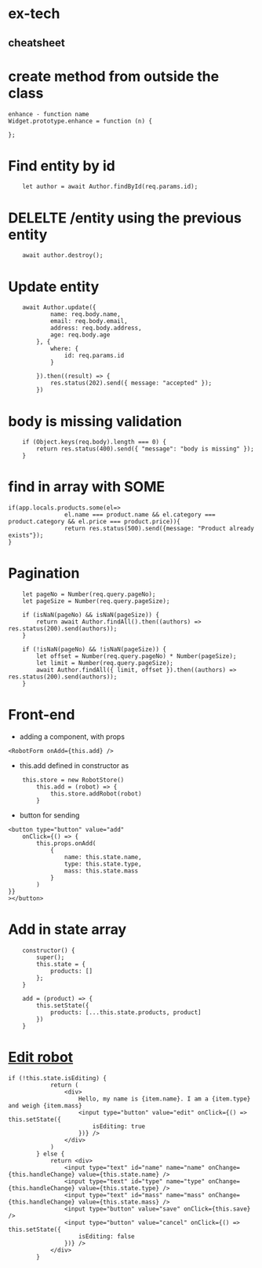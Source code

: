 # ex-tech

## cheatsheet

# create method from outside the class
```
enhance - function name  
Widget.prototype.enhance = function (n) {
		
};
```

# Find entity by id
```
	let author = await Author.findById(req.params.id);
```  

# DELELTE /entity using the previous entity
```			
    await author.destroy();
```  

# Update entity
``` 
    await Author.update({
			name: req.body.name,
			email: req.body.email,
			address: req.body.address,
			age: req.body.age
		}, {
			where: {
				id: req.params.id
			}

		}).then((result) => {
			res.status(202).send({ message: "accepted" });
		})
```  

# body is missing validation  
```
	if (Object.keys(req.body).length === 0) {
        return res.status(400).send({ "message": "body is missing" });
    }
```  

# find in array with SOME
```
if(app.locals.products.some(el=>
                el.name === product.name && el.category === product.category && el.price === product.price)){
                return res.status(500).send({message: "Product already exists"});
}
```  

# Pagination  
```
	let pageNo = Number(req.query.pageNo);
	let pageSize = Number(req.query.pageSize);

	if (isNaN(pageNo) && isNaN(pageSize)) {
		return await Author.findAll().then((authors) => res.status(200).send(authors));
	}

	if (!isNaN(pageNo) && !isNaN(pageSize)) {
		let offset = Number(req.query.pageNo) * Number(pageSize);
		let limit = Number(req.query.pageSize);
		await Author.findAll({ limit, offset }).then((authors) => res.status(200).send(authors));
	}
```

# Front-end  
  
- adding a component,  with props  
```			
<RobotForm onAdd={this.add} />
```  
- this.add defined in constructor as  
```
	this.store = new RobotStore()
		this.add = (robot) => {
			this.store.addRobot(robot)
		}
```  

- button for sending   
```
<button type="button" value="add"
    onClick={() => {
        this.props.onAdd(
            {
                name: this.state.name,
                type: this.state.type,
                mass: this.state.mass
            }
        )
}}
></button>
```  

# Add in state array  
```
	constructor() {
        super();
        this.state = {
            products: []
        };
    }

    add = (product) => {
        this.setState({
            products: [...this.state.products, product]
        })
    }
```

# [Edit robot]()
```
if (!this.state.isEditing) {
			return (
				<div>
					Hello, my name is {item.name}. I am a {item.type} and weigh {item.mass}
					<input type="button" value="edit" onClick={() => this.setState({
						isEditing: true
					})} />
				</div>
			)
		} else {
			return <div>
				<input type="text" id="name" name="name" onChange={this.handleChange} value={this.state.name} />
				<input type="text" id="type" name="type" onChange={this.handleChange} value={this.state.type} />
				<input type="text" id="mass" name="mass" onChange={this.handleChange} value={this.state.mass} />
				<input type="button" value="save" onClick={this.save} />
				<input type="button" value="cancel" onClick={() => this.setState({
					isEditing: false
				})} />
			</div>
		}
```